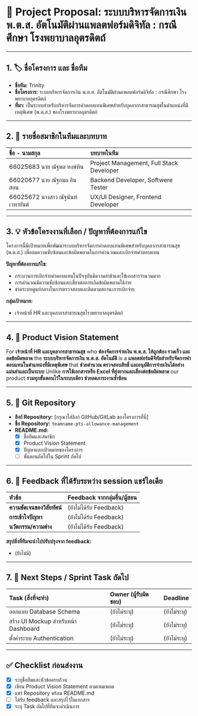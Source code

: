 # 📝 Project Proposal: ระบบบริหารจัดการเงิน พ.ต.ส. อัตโนมัติผ่านแพลตฟอร์มดิจิทัล : กรณีศึกษา โรงพยาบาลอุตรดิตถ์

---

## 1. 🏷️ ชื่อโครงการ และ ชื่อทีม

* **ชื่อทีม:** Trinity
* **ชื่อโครงการ:** ระบบบริหารจัดการเงิน พ.ต.ส. อัตโนมัติผ่านแพลตฟอร์มดิจิทัล : กรณีศึกษา โรงพยาบาลอุตรดิตถ์
* **ที่มา:** เป็นระบบสำหรับบริหารจัดการค่าตอบแทนพิเศษสำหรับบุคลากรสาธารณสุขในตำแหน่งที่มีเหตุพิเศษ (พ.ต.ส.) ของโรงพยาบาลอุตรดิตถ์

---

## 2. 👥 รายชื่อสมาชิกในทีมและบทบาท

| ชื่อ - นามสกุล | บทบาทในทีม |
| :--- | :--- |
| 66025683 นาย ณัฐพล หงษ์หิน | Project Management, Full Stack Developer |
| 66020677 นาย ณัฐกมล อินสอน | Backend Developer, Softwere Tester |
| 66025672 นางสาว ณัฐนันท์ เวทายันต์ | UX/UI Designer, Frontend Developer |

---

## 3. 💡 หัวข้อโครงงานที่เลือก / ปัญหาที่ต้องการแก้ไข

โครงการนี้มีเป้าหมายเพื่อพัฒนาระบบบริหารจัดการค่าตอบแทนพิเศษสำหรับบุคลากรสาธารณสุข (พ.ต.ส.) เพื่อลดความซับซ้อนและข้อผิดพลาดในการคำนวณและเบิกจ่ายค่าตอบแทน

**ปัญหาที่ต้องการแก้ไข:**

* กระบวนการเบิกจ่ายค่าตอบแทนในปัจจุบันมีความล่าช้าและใช้เอกสารจำนวนมาก
* การคำนวณมีความซับซ้อนและเสี่ยงต่อการเกิดข้อผิดพลาดได้ง่าย
* ขาดระบบศูนย์กลางในการตรวจสอบและติดตามสถานะการเบิกจ่าย

**กลุ่มเป้าหมาย:**

* เจ้าหน้าที่ HR และบุคลากรสาธารณสุขโรงพยาบาลอุตรดิตถ์

---

## 4. 🌠 Product Vision Statement

For **เจ้าหน้าที่ HR และบุคลากรสาธารณสุข**
who **ต้องจัดการจ่ายเงิน พ.ต.ส. ให้ถูกต้อง รวดเร็ว และลดข้อผิดพลาด**
the **ระบบบริหารจัดการเงิน พ.ต.ส. อัตโนมัติ**
is a **แพลตฟอร์มดิจิทัลสำหรับจัดการค่าตอบแทนในตำแหน่งที่มีเหตุพิเศษ**
that **ช่วยคำนวณ ตรวจสอบสิทธิ์ และอนุมัติการจ่ายเงินได้อย่างแม่นยำและเป็นระบบ**
Unlike **การใช้เอกสารหรือ Excel ที่ยุ่งยากและเสี่ยงต่อข้อผิดพลาด**
our product **รวมทุกขั้นตอนไว้ในระบบเดียว ช่วยลดภาระงานซ้ำซ้อน**

---

## 5. 🔗 Git Repository

* **ลิงก์ Repository:** [กรุณาใส่ลิงก์ GitHub/GitLab ของโครงการที่นี่]
* **ชื่อ Repository:** `teamname-pts-allowance-management`
* **README.md:**
  * [x] ชื่อทีมและสมาชิก
  * [x] Product Vision Statement
  * [x] ปัญหาและเป้าหมายของโครงการ
  * [ ] ขั้นตอนถัดไปใน Sprint ถัดไป

---

## 6. 💬 Feedback ที่ได้รับระหว่าง session แชร์ไอเดีย

| หัวข้อ | Feedback จากกลุ่มอื่น/ผู้สอน |
| :--- | :--- |
| **ความชัดเจนของวิสัยทัศน์** | (ยังไม่ได้รับ Feedback) |
| **การเข้าใจปัญหา** | (ยังไม่ได้รับ Feedback) |
| **นวัตกรรม/ความต่าง** | (ยังไม่ได้รับ Feedback) |

**สรุปสิ่งที่ทีมจะนำไปปรับปรุงจาก feedback:**

* (ยังไม่มี)

---

## 7. 📍 Next Steps / Sprint Task ถัดไป

| Task (สิ่งที่จะทำ) | Owner (ผู้รับผิดชอบ) | Deadline |
| :--- | :--- | :--- |
| ออกแบบ Database Schema | (ยังไม่ระบุ) | (ยังไม่ระบุ) |
| สร้าง UI Mockup สำหรับหน้า Dashboard | (ยังไม่ระบุ) | (ยังไม่ระบุ) |
| ตั้งค่าระบบ Authentication | (ยังไม่ระบุ) | (ยังไม่ระบุ) |

---

## ✅ Checklist ก่อนส่งงาน

* [x] ระบุชื่อทีมและหัวข้อครบถ้วน
* [x] เขียน Product Vision Statement ตามเทมเพลต
* [x] แชร์ Repository พร้อม README.md
* [ ] ได้รับ feedback และสรุปไว้ในเอกสาร
* [x] ระบุ Task ถัดไปที่ทีมจะดำเนินการ
